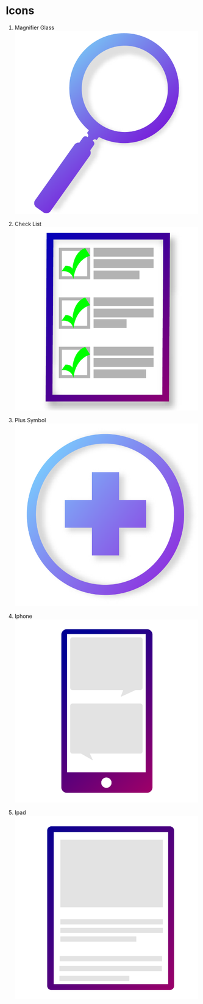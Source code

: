 
# Icons

1. Magnifier Glass
![alt-text](/Projects\Icons\Icons-1-01.png)

1. Check List
![Check List](/Projects\Icons\Icons-1-02.png)

1. Plus Symbol
![Plus Symbol](/Projects\Icons\Icons-1-03.png)

1. Iphone
![Iphone](/Projects\Icons\Icons-1-04.png)

1. Ipad
![Ipad](/Projects\Icons\Icons-1-05.png)
